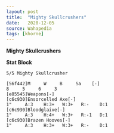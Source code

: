 ```yaml
---
layout: post
title:  "Mighty Skullcrushers"
date:   2020-12-05
source: Wahapedia
tags: [khorne]
---
```


**Mighty Skullcrushers**

**Stat Block**
```
5/5 Mighty Skullcrusher
```

```
[56f442]M     W     B     Sa    [-]
8     5     6     3     
[e85545]Weapons[-]
[c6c930]Ensorcelled Axe[-]
1"     A:3    H:3+   W:3+   R:-    D:1   
[c6c930]Bloodglaive[-]
1"     A:3    H:4+   W:3+   R:-1   D:1   
[c6c930]Brazen Hooves[-]
1"     A:3    H:3+   W:3+   R:-    D:1   
```


